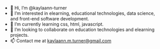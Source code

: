 - 👋 Hi, I’m @kaylaann-turner
- 👀 I’m interested in elearning, educational technologies, data science, and front-end software development. 
- 🌱 I’m currently learning css, html, javascript. 
- 💞️ I’m looking to collaborate on education technologies and elearning projects. 
- 📫 Contact me at kaylaann.m.turner@gmail.com

<!---
kaylaann-turner/kaylaann-turner is a ✨ special ✨ repository because its `README.md` (this file) appears on your GitHub profile.
You can click the Preview link to take a look at your changes.
--->
